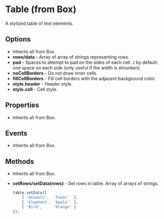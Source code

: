 # Table (from Box)

A stylized table of text elements.

## Options

- Inherits all from Box.
- __rows/data__ - Array of array of strings representing rows.
- __pad__ - Spaces to attempt to pad on the sides of each cell. `2` by default:
  one space on each side (only useful if the width is shrunken).
- __noCellBorders__ - Do not draw inner cells.
- __fillCellBorders__ - Fill cell borders with the adjacent background color.
- __style.header__ - Header style.
- __style.cell__ - Cell style.

## Properties

- Inherits all from Box.

## Events

- Inherits all from Box.

## Methods

- Inherits all from Box.
- __setRows/setData(rows)__ - Set rows in table. Array of arrays of strings.

    ``` js
    table.setData([
        [ 'Animals',  'Foods'  ],
        [ 'Elephant', 'Apple'  ],
        [ 'Bird',     'Orange' ]
    ]);
    ```
